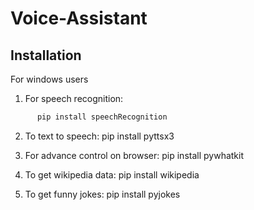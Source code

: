 # Voice-Assistant

## Installation
For windows users

1) For speech recognition:
```bash
      pip install speechRecognition
```
2) To text to speech:
      pip install pyttsx3

3) For advance control on browser:
      pip install pywhatkit

4) To get wikipedia data:
      pip install wikipedia

5) To get funny jokes:
      pip install pyjokes
